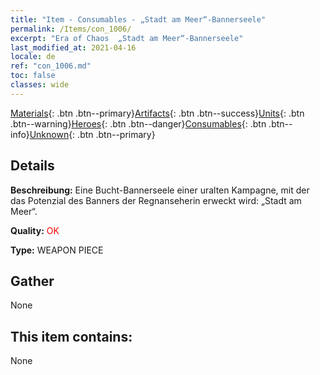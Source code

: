 ```yaml
---
title: "Item - Consumables - „Stadt am Meer“-Bannerseele"
permalink: /Items/con_1006/
excerpt: "Era of Chaos  „Stadt am Meer“-Bannerseele"
last_modified_at: 2021-04-16
locale: de
ref: "con_1006.md"
toc: false
classes: wide
---
```

 [Materials](/de/Items/){: .btn .btn--primary}[Artifacts](/de/Items/Artifacts/){: .btn .btn--success}[Units](/de/Items/Units/){: .btn .btn--warning}[Heroes](/de/Items/Heroes/){: .btn .btn--danger}[Consumables](/de/Items/Consumables/){: .btn .btn--info}[Unknown](/de/Items/Unknown/){: .btn .btn--primary}

## Details
 **Beschreibung:** Eine Bucht-Bannerseele einer uralten Kampagne, mit der das Potenzial des Banners der Regnanseherin erweckt wird: „Stadt am Meer“.

 **Quality:** <span style="color: #FF0000">OK</span>

 **Type:** WEAPON PIECE

## Gather

  None

## This item contains:

  None

